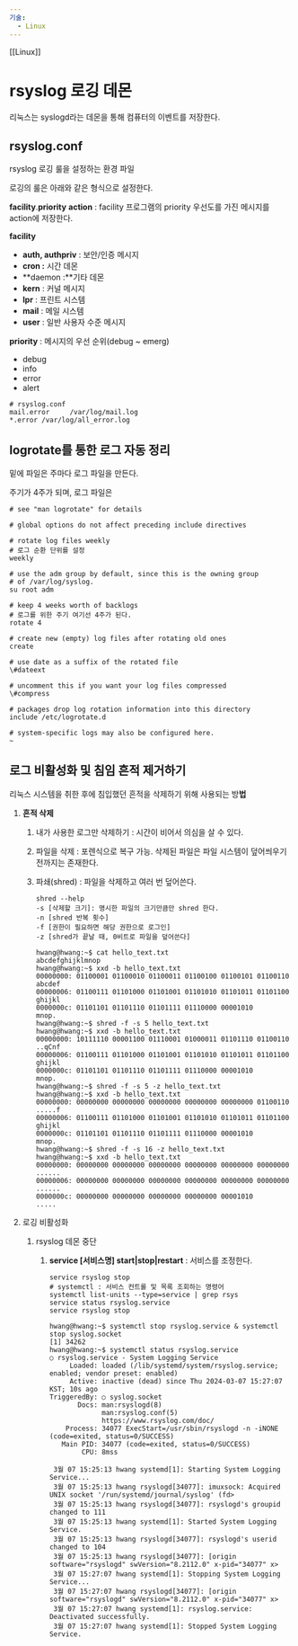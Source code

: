 ```yaml
---
기술:
  - Linux
---
```

[[Linux]]
# rsyslog 로깅 데몬

리눅스는 syslogd라는 데몬을 통해 컴퓨터의 이벤트를 저장한다.

## rsyslog.conf

rsyslog 로깅 룰을 설정하는 환경 파일

로깅의 룰은 아래와 같은 형식으로 설정한다.

**facility**.**priority** **action** : facility 프로그램의 priority 우선도를 가진 메시지를 action에 저장한다.

**facility**

- **auth, authpriv** : 보안/인증 메시지
- **cron :** 시간 데몬
- **daemon :**기타 데몬
- **kern** : 커널 메시지
- **lpr** : 프린트 시스템
- **mail** : 메일 시스템
- **user** : 일반 사용자 수준 메시지

**priority** : 메시지의 우선 순위(debug ~ emerg)

- debug
- info
- error
- alert

```Shell
# rsyslog.conf
mail.error     /var/log/mail.log
*.error /var/log/all_error.log
```

## logrotate를 통한 로그 자동 정리

밑에 파일은 주마다 로그 파일을 만든다.

주기가 4주가 되며, 로그 파일은

```Shell
# see "man logrotate" for details

# global options do not affect preceding include directives

# rotate log files weekly
# 로그 순환 단위를 설정
weekly

# use the adm group by default, since this is the owning group
# of /var/log/syslog.
su root adm

# keep 4 weeks worth of backlogs
# 로그를 위한 주기 여기선 4주가 된다.
rotate 4

# create new (empty) log files after rotating old ones
create

# use date as a suffix of the rotated file
\#dateext

# uncomment this if you want your log files compressed
\#compress

# packages drop log rotation information into this directory
include /etc/logrotate.d

# system-specific logs may also be configured here.
~                                                        
```

## 로그 비활성화 및 침임 흔적 제거하기

리눅스 시스템을 취한 후에 침입했던 흔적을 삭제하기 위해 사용되는 방**법**

1. **흔적 삭제**
    1. 내가 사용한 로그만 삭제하기 : 시간이 비어서 의심을 살 수 있다.
    2. 파일을 삭제 : 포렌식으로 복구 가능. 삭제된 파일은 파일 시스템이 덮어씌우기 전까지는 존재한다.
    3. 파쇄(shred) : 파일을 삭제하고 여러 번 덮어쓴다. 
        
        ```Shell
        shred --help
        -s [삭제할 크기]: 명시한 파일의 크기만큼만 shred 한다.
        -n [shred 반복 횟수]
        -f [권한이 필요하면 해당 권한으로 로그인]
        -z [shred가 끝날 때, 0비트로 파일을 덮어쓴다]
        
        hwang@hwang:~$ cat hello_text.txt 
        abcdefghijklmnop
        hwang@hwang:~$ xxd -b hello_text.txt 
        00000000: 01100001 01100010 01100011 01100100 01100101 01100110  abcdef
        00000006: 01100111 01101000 01101001 01101010 01101011 01101100  ghijkl
        0000000c: 01101101 01101110 01101111 01110000 00001010           mnop.
        hwang@hwang:~$ shred -f -s 5 hello_text.txt 
        hwang@hwang:~$ xxd -b hello_text.txt
        00000000: 10111110 00001100 01110001 01000011 01101110 01100110  ..qCnf
        00000006: 01100111 01101000 01101001 01101010 01101011 01101100  ghijkl
        0000000c: 01101101 01101110 01101111 01110000 00001010           mnop.
        hwang@hwang:~$ shred -f -s 5 -z hello_text.txt 
        hwang@hwang:~$ xxd -b hello_text.txt 
        00000000: 00000000 00000000 00000000 00000000 00000000 01100110  .....f
        00000006: 01100111 01101000 01101001 01101010 01101011 01101100  ghijkl
        0000000c: 01101101 01101110 01101111 01110000 00001010           mnop.
        hwang@hwang:~$ shred -f -s 16 -z hello_text.txt 
        hwang@hwang:~$ xxd -b hello_text.txt 
        00000000: 00000000 00000000 00000000 00000000 00000000 00000000  ......
        00000006: 00000000 00000000 00000000 00000000 00000000 00000000  ......
        0000000c: 00000000 00000000 00000000 00000000 00001010           .....
        ```
        
2. 로깅 비활성화
    1. rsyslog 데몬 중단
        1. **service [서비스명] start|stop|restart** : 서비스를 조정한다.
            
            ```Shell
            service rsyslog stop
            # systemctl : 서비스 컨트롤 및 목록 조회하는 명령어
            systemctl list-units --type=service | grep rsys
            service status rsyslog.service
            service rsyslog stop
            
            hwang@hwang:~$ systemctl stop rsyslog.service & systemctl stop syslog.socket 
            [1] 34262
            hwang@hwang:~$ systemctl status rsyslog.service 
            ○ rsyslog.service - System Logging Service
                 Loaded: loaded (/lib/systemd/system/rsyslog.service; enabled; vendor preset: enabled)
                 Active: inactive (dead) since Thu 2024-03-07 15:27:07 KST; 10s ago
            TriggeredBy: ○ syslog.socket
                   Docs: man:rsyslogd(8)
                         man:rsyslog.conf(5)
                         https://www.rsyslog.com/doc/
                Process: 34077 ExecStart=/usr/sbin/rsyslogd -n -iNONE (code=exited, status=0/SUCCESS)
               Main PID: 34077 (code=exited, status=0/SUCCESS)
                    CPU: 8mss
            
             3월 07 15:25:13 hwang systemd[1]: Starting System Logging Service...
             3월 07 15:25:13 hwang rsyslogd[34077]: imuxsock: Acquired UNIX socket '/run/systemd/journal/syslog' (fd>
             3월 07 15:25:13 hwang rsyslogd[34077]: rsyslogd's groupid changed to 111
             3월 07 15:25:13 hwang systemd[1]: Started System Logging Service.
             3월 07 15:25:13 hwang rsyslogd[34077]: rsyslogd's userid changed to 104
             3월 07 15:25:13 hwang rsyslogd[34077]: [origin software="rsyslogd" swVersion="8.2112.0" x-pid="34077" x>
             3월 07 15:27:07 hwang systemd[1]: Stopping System Logging Service...
             3월 07 15:27:07 hwang rsyslogd[34077]: [origin software="rsyslogd" swVersion="8.2112.0" x-pid="34077" x>
             3월 07 15:27:07 hwang systemd[1]: rsyslog.service: Deactivated successfully.
             3월 07 15:27:07 hwang systemd[1]: Stopped System Logging Service.
            
            ```